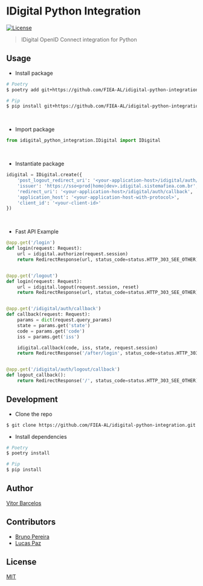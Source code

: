 # IDigital Python Integration

[![License][license-badge]][license-url]

> IDigital OpenID Connect integration for Python

## Usage

- Install package

```bash
# Poetry
$ poetry add git+https://github.com/FIEA-AL/idigital-python-integration.git

# Pip
$ pip install git+https://github.com/FIEA-AL/idigital-python-integration.git
```

&nbsp;
- Import package
```python
from idigital_python_integration.IDigital import IDigital
```

&nbsp;
- Instantiate package
```python
idigital = IDigital.create({
    'post_logout_redirect_uri': '<your-application-host>/idigital/auth/logout/callback',
    'issuer': 'https://sso<prod|homo|dev>.idigital.sistemafiea.com.br',
    'redirect_uri': '<your-application-host>/idigital/auth/callback',
    'application_host': '<your-application-host-with-protocol>',
    'client_id': '<your-client-id>'
})
```

&nbsp;
- Fast API Example

```python
@app.get('/login')
def login(request: Request):
    url = idigital.authorize(request.session)
    return RedirectResponse(url, status_code=status.HTTP_303_SEE_OTHER)


@app.get('/logout')
def login(request: Request):
    url = idigital.logout(request.session, reset)
    return RedirectResponse(url, status_code=status.HTTP_303_SEE_OTHER)


@app.get('/idigital/auth/callback')
def callback(request: Request):
    params = dict(request.query_params)
    state = params.get('state')
    code = params.get('code')
    iss = params.get('iss')

    idigital.callback(code, iss, state, request.session)
    return RedirectResponse('/after/login', status_code=status.HTTP_303_SEE_OTHER)


@app.get('/idigital/auth/logout/callback')
def logout_callback():
    return RedirectResponse('/', status_code=status.HTTP_303_SEE_OTHER)
```

## Development

- Clone the repo

```bash
$ git clone https://github.com/FIEA-AL/idigital-python-integration.git
```

- Install dependencies

```bash
# Poetry
$ poetry install

# Pip
$ pip install
```

## Author

[Vitor Barcelos](https://www.linkedin.com/in/vitorbarcelos)

## Contributors
- [Bruno Pereira](https://www.linkedin.com/in/batlopes)
- [Lucas Paz](https://github.com/lucasp165)

## License

[MIT](https://github.com/FIEA-AL/idigital-python-integration/blob/main/LICENSE)

[license-badge]: https://img.shields.io/badge/License-MIT-yellow.svg
[license-url]: https://opensource.org/licenses/MIT
